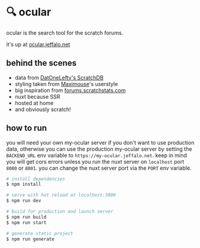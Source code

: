 # 🔍 ocular
ocular is the search tool for the scratch forums.

it's up at [ocular.jeffalo.net](https://ocular.jeffalo.net)

## behind the scenes
- data from [DatOneLefty's ScratchDB](https://scratchdb.lefty.one/)
- styling taken from [Maximouse](https://scratch.mit.edu/users/Maximouse)'s userstyle
- big inspiration from [forums.scratchstats.com](https://forums.scratchstats.com)
- nuxt because SSR
- hosted at home
- and obviously scratch!

## how to run

you will need your own my-ocular server if you don't want to use production data, otherwise you can use the production my-ocular server by setting the `BACKEND_URL` env variable to `https://my-ocular.jeffalo.net`. keep in mind you will get cors errors unless you run the nuxt server on `localhost` port `8000` or `8001`. you can change the nuxt server port via the `PORT` env variable.

```bash
# install dependencies
$ npm install

# serve with hot reload at localhost:3000
$ npm run dev

# build for production and launch server
$ npm run build
$ npm run start

# generate static project
$ npm run generate
```
